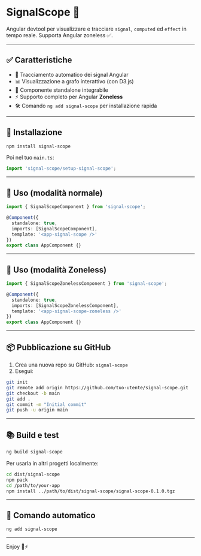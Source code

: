 
# SignalScope 🔬

Angular devtool per visualizzare e tracciare `signal`, `computed` ed `effect` in tempo reale. Supporta Angular zoneless ✅.

---

## ✅ Caratteristiche

- 🧠 Tracciamento automatico dei signal Angular
- 📊 Visualizzazione a grafo interattivo (con D3.js)
- 🧩 Componente standalone integrabile
- ⚡ Supporto completo per Angular **Zoneless**
- 🛠️ Comando `ng add signal-scope` per installazione rapida

---

## 🚀 Installazione

```bash
npm install signal-scope
```

Poi nel tuo `main.ts`:

```ts
import 'signal-scope/setup-signal-scope';
```

---

## 🧪 Uso (modalità normale)

```ts
import { SignalScopeComponent } from 'signal-scope';

@Component({
  standalone: true,
  imports: [SignalScopeComponent],
  template: '<app-signal-scope />'
})
export class AppComponent {}
```

---

## 🧪 Uso (modalità Zoneless)

```ts
import { SignalScopeZonelessComponent } from 'signal-scope';

@Component({
  standalone: true,
  imports: [SignalScopeZonelessComponent],
  template: '<app-signal-scope-zoneless />'
})
export class AppComponent {}
```

---

## 📦 Pubblicazione su GitHub

1. Crea una nuova repo su GitHub: `signal-scope`
2. Esegui:

```bash
git init
git remote add origin https://github.com/tuo-utente/signal-scope.git
git checkout -b main
git add .
git commit -m "Initial commit"
git push -u origin main
```

---

## 📚 Build e test

```bash
ng build signal-scope
```

Per usarla in altri progetti localmente:

```bash
cd dist/signal-scope
npm pack
cd /path/to/your-app
npm install ../path/to/dist/signal-scope/signal-scope-0.1.0.tgz
```

---

## 🧩 Comando automatico

```bash
ng add signal-scope
```

---

Enjoy 🧠⚡
